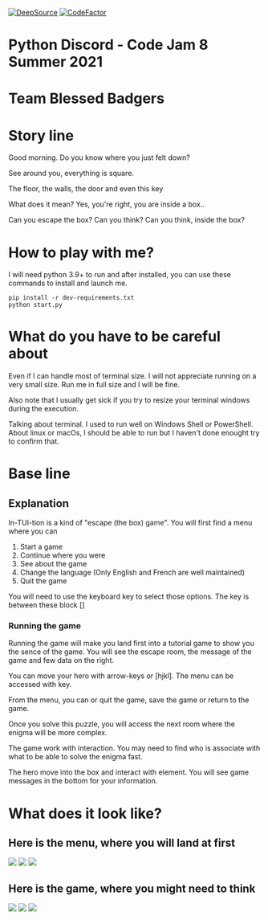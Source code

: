 [![DeepSource](https://deepsource.io/gh/StephD/CJ8-blessed-badgers.svg/?label=active+issues&show_trend=true&token=s8xqRUdIFJeB-Cd-zTynrJIw)](https://deepsource.io/gh/StephD/CJ8-blessed-badgers/?ref=repository-badge)
[![CodeFactor](https://www.codefactor.io/repository/github/stephd/cj8-blessed-badgers/badge?s=a5743e65f580e29c6f82336dbcf4703b2b835113)](https://www.codefactor.io/repository/github/stephd/cj8-blessed-badgers)

# Python Discord - Code Jam 8 Summer 2021
# Team Blessed Badgers

# Story line

Good morning. Do you know where you just felt down?

See around you, everything is square.

The floor, the walls, the door and even this key

What does it mean? Yes, you're right, you are inside a box..

Can you escape the box?
Can you think?
Can you think, inside the box?

# How to play with me?

I will need python 3.9+ to run and after installed, you can use these commands to install and launch me.

```
pip install -r dev-requirements.txt
python start.py
```

# What do you have to be careful about

Even if I can handle most of terminal size. I will not appreciate running on a very small size.
Run me in full size and I will be fine.

Also note that I usually get sick if you try to resize your terminal windows during the execution.

Talking about terminal. I used to run well on Windows Shell or PowerShell.
About linux or macOs, I should be able to run but I haven't done enought try to confirm that.


# Base line

## Explanation

In-TUI-tion is a kind of "escape (the box) game".
You will first find a menu where you can

1. Start a game
2. Continue where you were
3. See about the game
4. Change the language (Only English and French are well maintained)
5. Quit the game

You will need to use the keyboard key to select those options.
The key is between these block []

### Running the game

Running the game will make you land first into a tutorial game to show you the sence of the game.
You will see the escape room, the message of the game and few data on the right.

You can move your hero with arrow-keys or [hjkl]. The menu can be accessed with <ESC> key.

From the menu, you can or quit the game, save the game or return to the game.

Once you solve this puzzle, you will access the next room where the enigma will be more complex.

The game work with interaction. You may need to find who is associate with what to be able to solve the enigma fast.

The hero move into the box and interact with element. You will see game messages in the bottom for your information.



# What does it look like?

## Here is the menu, where you will land at first

![](https://github.com/StephD/CJ8-blessed-badgers/blob/develop/assets/screenshots/menu.png)
![](https://github.com/StephD/CJ8-blessed-badgers/blob/develop/assets/screenshots/menu_about.png)
![](https://github.com/StephD/CJ8-blessed-badgers/blob/develop/assets/screenshots/menu_language.png)

## Here is the game, where you might need to think

![](https://github.com/StephD/CJ8-blessed-badgers/blob/develop/assets/screenshots/game_new.png)
![](https://github.com/StephD/CJ8-blessed-badgers/blob/develop/assets/screenshots/game_interaction.png)
![](https://github.com/StephD/CJ8-blessed-badgers/blob/develop/assets/screenshots/game_run.png)
